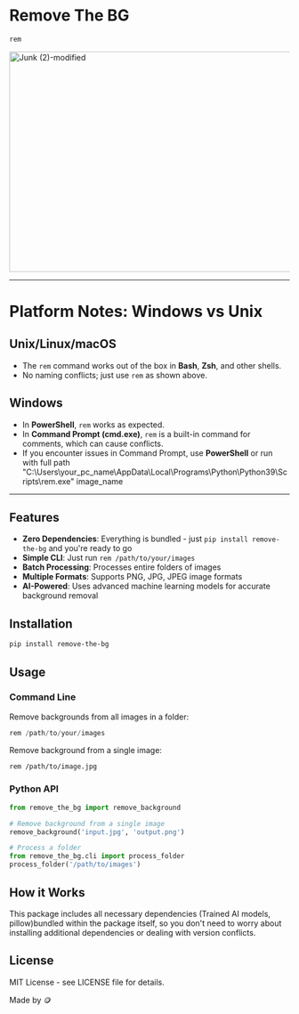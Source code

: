 # Remove The BG


```bash
rem 
```


<img width="1584" height="396" alt="Junk (2)-modified" src="https://github.com/user-attachments/assets/88978f11-7378-4da6-819c-0567df443b15" />

---

# Platform Notes: Windows vs Unix

## Unix/Linux/macOS
- The `rem` command works out of the box in **Bash**, **Zsh**, and other shells.  
- No naming conflicts; just use `rem` as shown above.  

## Windows
- In **PowerShell**, `rem` works as expected.  
- In **Command Prompt (cmd.exe)**, `rem` is a built-in command for comments, which can cause conflicts.  
- If you encounter issues in Command Prompt, use **PowerShell** or run with full path "C:\Users\your_pc_name\AppData\Local\Programs\Python\Python39\Scripts\rem.exe" image_name

---

## Features

- **Zero Dependencies**: Everything is bundled - just `pip install remove-the-bg` and you're ready to go
- **Simple CLI**: Just run `rem /path/to/your/images`
- **Batch Processing**: Processes entire folders of images
- **Multiple Formats**: Supports PNG, JPG, JPEG image formats
- **AI-Powered**: Uses advanced machine learning models for accurate background removal

## Installation

```bash
pip install remove-the-bg
```

## Usage

### Command Line

Remove backgrounds from all images in a folder:
```powershell
rem /path/to/your/images
```

Remove background from a single image:
```bash
rem /path/to/image.jpg
```

### Python API

```python
from remove_the_bg import remove_background

# Remove background from a single image
remove_background('input.jpg', 'output.png')

# Process a folder
from remove_the_bg.cli import process_folder
process_folder('/path/to/images')
```

## How it Works

This package includes all necessary dependencies (Trained AI models, pillow)bundled within the package itself, so you don't need to worry about installing additional dependencies or dealing with version conflicts.

## License

MIT License - see LICENSE file for details.

Made by 🪙
